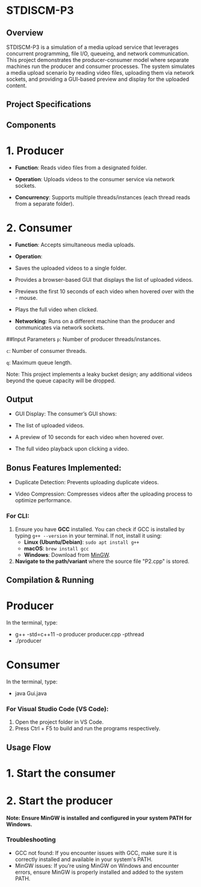 # STDISCM-P3

## Overview

STDISCM-P3 is a simulation of a media upload service that leverages concurrent programming, file I/O, queueing, and network communication. This project demonstrates the producer-consumer model where separate machines run the producer and consumer processes. The system simulates a media upload scenario by reading video files, uploading them via network sockets, and providing a GUI-based preview and display for the uploaded content.

## Project Specifications

## Components

# 1. Producer

- **Function**: Reads video files from a designated folder.

- **Operation**: Uploads videos to the consumer service via network sockets.

- **Concurrency**: Supports multiple threads/instances (each thread reads from a separate folder).

# 2. Consumer

- **Function**: Accepts simultaneous media uploads.

- **Operation**:
- Saves the uploaded videos to a single folder.

- Provides a browser-based GUI that displays the list of uploaded videos.

- Previews the first 10 seconds of each video when hovered over with the - mouse.

- Plays the full video when clicked.

- **Networking**: Runs on a different machine than the producer and communicates via network sockets.

##Input Parameters
`p`: Number of producer threads/instances.

`c`: Number of consumer threads.

`q`: Maximum queue length.

Note: This project implements a leaky bucket design; any additional videos beyond the queue capacity will be dropped.

## Output

- GUI Display: The consumer’s GUI shows:

- The list of uploaded videos.

- A preview of 10 seconds for each video when hovered over.

- The full video playback upon clicking a video.

## Bonus Features Implemented:

- Duplicate Detection: Prevents uploading duplicate videos.

- Video Compression: Compresses videos after the uploading process to optimize performance.

### For CLI:

1. Ensure you have **GCC** installed. You can check if GCC is installed by typing `g++ --version` in your terminal. If not, install it using:
   - **Linux (Ubuntu/Debian)**: `sudo apt install g++`
   - **macOS**: `brew install gcc`
   - **Windows**: Download from [MinGW](https://sourceforge.net/projects/mingw/).
2. **Navigate to the path/variant** where the source file "P2.cpp" is stored.

## Compilation & Running

# Producer

In the terminal, type:

- g++ -std=c++11 -o producer producer.cpp -pthread
- ./producer

# Consumer

In the terminal, type:

- java Gui.java

### For Visual Studio Code (VS Code):

1. Open the project folder in VS Code.
2. Press Ctrl + F5 to build and run the programs respectively.

## Usage Flow

# 1. Start the consumer

# 2. Start the producer

#### Note: Ensure MinGW is installed and configured in your system PATH for Windows.

### Troubleshooting

- GCC not found: If you encounter issues with GCC, make sure it is correctly installed and available in your system's PATH.
- MinGW issues: If you're using MinGW on Windows and encounter errors, ensure MinGW is properly installed and added to the system PATH.
